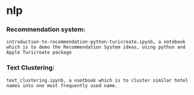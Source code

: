 # nlp

### Recommendation system:
	introduction-to-recommendation-python-turicreate.ipynb, a notebook which is to demo the Recommendation System ideas, using python and Apple Turicreate package

### Text Clustering:
	text_clustering.ipynb, a nootbook which is to cluster similar hotel names into one most frequently used name.
